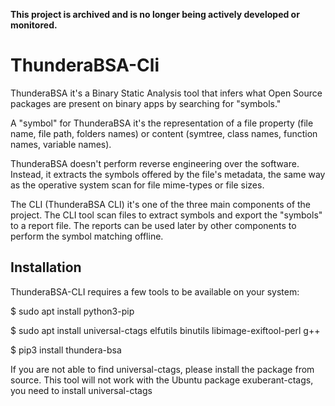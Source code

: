 **This project is archived and is no longer being actively developed or monitored.**

# ThunderaBSA-Cli

ThunderaBSA it's a Binary Static Analysis tool that infers what Open Source packages are present on binary apps by searching for "symbols."

A "symbol" for ThunderaBSA it's the representation of a file property (file name, file path, folders names) or content (symtree, class names, function names, variable names).

ThunderaBSA doesn't perform reverse engineering over the software. Instead, it extracts the symbols offered by the file's metadata, the same way as the operative system scan for file mime-types or file sizes.

The CLI (ThunderaBSA CLI) it's one of the three main components of the project. The CLI tool scan files to extract symbols and export the "symbols" to a report file. The reports can be used later by other components to perform the symbol matching offline.

## Installation
ThunderaBSA-CLI requires a few tools to be available on your system:

$ sudo apt install python3-pip

$ sudo apt install universal-ctags elfutils binutils libimage-exiftool-perl g++

$ pip3 install thundera-bsa

If you are not able to find universal-ctags, please install the package from source. This tool will not work with the Ubuntu package exuberant-ctags, you need to install universal-ctags
